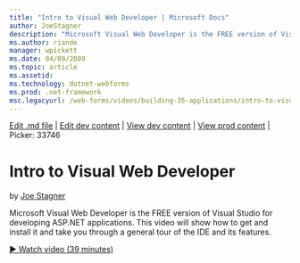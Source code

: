 ```yaml
---
title: "Intro to Visual Web Developer | Microsoft Docs"
author: JoeStagner
description: "Microsoft Visual Web Developer is the FREE version of Visual Studio for developing ASP.NET applications. This video will show how to get and install it and t..."
ms.author: riande
manager: wpickett
ms.date: 04/09/2009
ms.topic: article
ms.assetid: 
ms.technology: dotnet-webforms
ms.prod: .net-framework
msc.legacyurl: /web-forms/videos/building-35-applications/intro-to-visual-web-developer
---
```

[Edit .md file](C:\Projects\msc\dev\Msc.Www\Web.ASP\App_Data\github\web-forms\videos\building-35-applications\intro-to-visual-web-developer.md) | [Edit dev content](http://www.aspdev.net/umbraco#/content/content/edit/26789) | [View dev content](http://docs.aspdev.net/tutorials/web-forms/videos/building-35-applications/intro-to-visual-web-developer.html) | [View prod content](http://www.asp.net/web-forms/videos/building-35-applications/intro-to-visual-web-developer) | Picker: 33746

Intro to Visual Web Developer
====================
by [Joe Stagner](https://github.com/JoeStagner)

Microsoft Visual Web Developer is the FREE version of Visual Studio for developing ASP.NET applications. This video will show how to get and install it and take you through a general tour of the IDE and its features.

[&#9654; Watch video (39 minutes)](https://channel9.msdn.com/Blogs/ASP-NET-Site-Videos/intro-to-visual-web-developer)